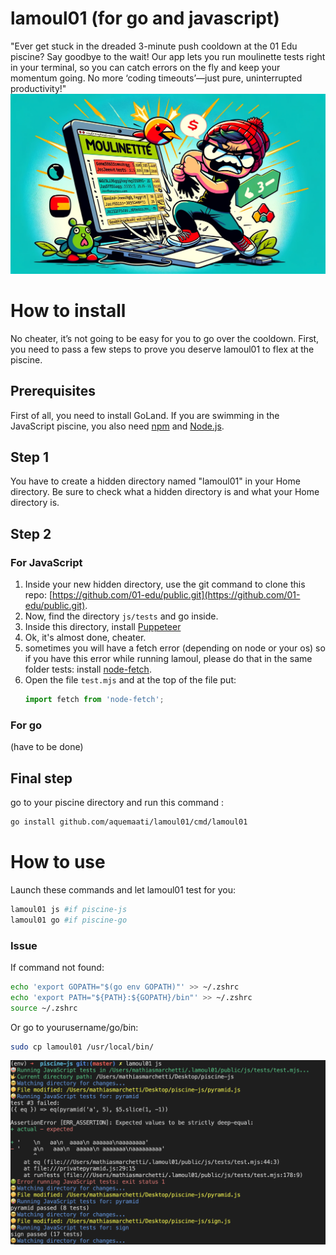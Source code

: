# lamoul01 (for go and javascript)
"Ever get stuck in the dreaded 3-minute push cooldown at the 01 Edu piscine? Say goodbye to the wait! Our app lets you run moulinette tests right in your terminal, so you can catch errors on the fly and keep your momentum going. No more ‘coding timeouts’—just pure, uninterrupted productivity!"
![logo.webp](logo1.webp)

# How to install
No cheater, it’s not going to be easy for you to go over the cooldown. First, you need to pass a few steps to prove you deserve lamoul01 to flex at the piscine.

## Prerequisites
First of all, you need to install GoLand. If you are swimming in the JavaScript piscine, you also need [npm](https://www.npmjs.com/) and [Node.js](https://nodejs.org/).

## Step 1
You have to create a hidden directory named "lamoul01" in your Home directory. Be sure to check what a hidden directory is and what your Home directory is.

## Step 2
### For JavaScript
1. Inside your new hidden directory, use the git command to clone this repo: [https://github.com/01-edu/public.git](https://github.com/01-edu/public.git).
2. Now, find the directory `js/tests` and go inside.
3. Inside this directory, install [Puppeteer](https://pptr.dev/guides/installation)
4. Ok, it's almost done, cheater.
5. sometimes you will have a fetch error (depending on node or your os) so if you have this error while running lamoul, please do that in the same folder tests: install [node-fetch](https://www.npmjs.com/package/node-fetch).
6. Open the file `test.mjs` and at the top of the file put:
   ```javascript
   import fetch from 'node-fetch';
### For go
(have to be done)
## Final step
go to your piscine directory and run this command :
```sh
go install github.com/aquemaati/lamoul01/cmd/lamoul01  
```
# How to use
Launch these commands and let lamoul01 test for you:
```sh
lamoul01 js #if piscine-js
lamoul01 go #if piscine-go
```
### Issue
If command not found:<br>
``` sh
echo 'export GOPATH="$(go env GOPATH)"' >> ~/.zshrc
echo 'export PATH="${PATH}:${GOPATH}/bin"' >> ~/.zshrc
source ~/.zshrc
```
Or go to yourusername/go/bin:<br>
```sh
sudo cp lamoul01 /usr/local/bin/
```
![show](imagetest.png)



